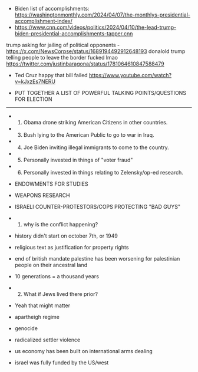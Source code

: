 - Biden list of accomplishments: https://washingtonmonthly.com/2024/04/07/the-monthlys-presidential-accomplishment-index/
- https://www.cnn.com/videos/politics/2024/04/10/the-lead-trump-biden-presidential-accomplishments-tapper.cnn


trump asking for jailing of political opponents - https://x.com/NewsCorpse/status/1689194492912648193
donalold trump telling people to leave the border fucked lmao https://twitter.com/justinbaragona/status/1781064610847588479
  - Ted Cruz happy that bill failed https://www.youtube.com/watch?v=kJxzEs7NERU


- PUT TOGETHER A LIST OF POWERFUL TALKING POINTS/QUESTIONS FOR ELECTION



___________________
- 1. Obama drone striking American Citizens in other countries.
- 3. Bush lying to the American Public to go to war in Iraq.
- 4. Joe Biden inviting illegal immigrants to come to the country.



- 5. Personally invested in things of "voter fraud"
- 6. Personally invested in things relating to Zelensky/op-ed research.



- ENDOWMENTS FOR STUDIES
- WEAPONS RESEARCH
- ISRAELI COUNTER-PROTESTORS/COPS PROTECTING "BAD GUYS"
- 1. why is the conflict happening?
- history didn't start on october 7th, or 1949
- religious text as justification for property rights
- end of british mandate palestine has been worsening for palestinian people on their ancestral land
- 10 generations = a thousand years
- 2. What if Jews lived there prior?
- Yeah that might matter 
- apartheigh regime
- genocide
- radicalized settler violence
- us economy has been built on international arms dealing
- israel was fully funded by the US/west


#